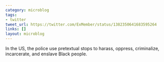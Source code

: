 ```yaml
---
category: microblog
tags:
- twitter
tweet_url: https://twitter.com/ExMember/status/1382350641683595264
links: []
layout: microblog
---
```

In the US, the police use pretextual stops to harass, oppress, criminalize, incarcerate, and enslave Black people.
